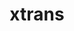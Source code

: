 ---
title: "xtrans"
layout: cache
categories: [package, develop]
meta: {"compilers": ["gcc@10.5.0", "gcc@11.1.0", "gcc@11.4.0", "gcc@13.2.0", "gcc@13.3.0", "gcc@9.4.0", "intel-oneapi-compilers@2025.1.0"], "num_specs": 100, "num_specs_by_stack": {"data-vis-sdk": 17, "developer-tools-aarch64-linux-gnu": 16, "developer-tools-x86_64_v3-linux-gnu": 16, "e4s": 1, "e4s-oneapi": 19, "e4s-rocm-external": 16, "hep": 17, "ml-linux-x86_64-rocm": 1, "root": 100}, "oss": ["centos7", "rhel8", "ubuntu20.04", "ubuntu22.04", "ubuntu24.04"], "platforms": ["linux"], "stacks": ["data-vis-sdk", "developer-tools-aarch64-linux-gnu", "developer-tools-x86_64_v3-linux-gnu", "e4s", "e4s-oneapi", "e4s-rocm-external", "hep", "ml-linux-x86_64-rocm", "root"], "targets": ["aarch64", "x86_64_v3"], "versions": ["1.6.0"]}
spec_details: [{"compiler": "gcc@13.2.0", "hash": "2zdwcjmqvfiwt4y4vwndixy6eprk6w7v", "os": "ubuntu24.04", "platform": "linux", "size": "-", "stacks": ["root"], "target": "x86_64_v3", "variants": ["build_system=autotools"], "versions": ["1.6.0"]}, {"compiler": "gcc@13.3.0", "hash": "3uq7wwjfif4zgabzsvupnwshglsjphkj", "os": "rhel8", "platform": "linux", "size": "-", "stacks": ["developer-tools-aarch64-linux-gnu", "root"], "target": "aarch64", "variants": ["build_system=autotools"], "versions": ["1.6.0"]}, {"compiler": "gcc@11.4.0", "hash": "47ni5c2vp5tice2usufdkxlpwn3dmyhi", "os": "ubuntu22.04", "platform": "linux", "size": "-", "stacks": ["e4s-rocm-external", "hep", "root"], "target": "x86_64_v3", "variants": ["build_system=autotools"], "versions": ["1.6.0"]}, {"compiler": "gcc@11.1.0", "hash": "4jifa5lpghkf3kwif2ktlnc6nvymc5mq", "os": "ubuntu20.04", "platform": "linux", "size": "-", "stacks": ["data-vis-sdk", "root"], "target": "x86_64_v3", "variants": ["build_system=autotools"], "versions": ["1.6.0"]}, {"compiler": "gcc@10.5.0", "hash": "4qfeereixqvnevwfhak5tnex2zrq55he", "os": "centos7", "platform": "linux", "size": "-", "stacks": ["developer-tools-x86_64_v3-linux-gnu", "root"], "target": "x86_64_v3", "variants": ["build_system=autotools"], "versions": ["1.6.0"]}, {"compiler": "gcc@10.5.0", "hash": "4tf2xem7drbohqimui5ikon6tpem4cce", "os": "centos7", "platform": "linux", "size": "-", "stacks": ["developer-tools-x86_64_v3-linux-gnu", "root"], "target": "x86_64_v3", "variants": ["build_system=autotools"], "versions": ["1.6.0"]}, {"compiler": "gcc@13.2.0", "hash": "52nbxheofzwnlxn3whf5oile3z6mwyhj", "os": "ubuntu24.04", "platform": "linux", "size": "-", "stacks": ["root"], "target": "x86_64_v3", "variants": ["build_system=autotools"], "versions": ["1.6.0"]}, {"compiler": "gcc@10.5.0", "hash": "5ekvrramhudtvddqdylw5gn5whnqyjab", "os": "centos7", "platform": "linux", "size": "-", "stacks": ["developer-tools-x86_64_v3-linux-gnu", "root"], "target": "x86_64_v3", "variants": ["build_system=autotools"], "versions": ["1.6.0"]}, {"compiler": "gcc@13.3.0", "hash": "5iilkfn2snvruboqusqv3b4woyhnuarr", "os": "rhel8", "platform": "linux", "size": "-", "stacks": ["developer-tools-aarch64-linux-gnu", "root"], "target": "aarch64", "variants": ["build_system=autotools"], "versions": ["1.6.0"]}, {"compiler": "gcc@11.4.0", "hash": "6agiofefczlcpjnfpu667nc3p4ddnf2c", "os": "ubuntu22.04", "platform": "linux", "size": "-", "stacks": ["e4s-rocm-external", "hep", "root"], "target": "x86_64_v3", "variants": ["build_system=autotools"], "versions": ["1.6.0"]}, {"compiler": "intel-oneapi-compilers@2025.1.0", "hash": "6s76p7qlu6fhgx7d4auc5tdrtxauznrj", "os": "ubuntu22.04", "platform": "linux", "size": "-", "stacks": ["e4s-oneapi", "root"], "target": "x86_64_v3", "variants": ["build_system=autotools"], "versions": ["1.6.0"]}, {"compiler": "intel-oneapi-compilers@2025.1.0", "hash": "7g3q4uzcapgjgprhtrestx35a4vcttit", "os": "ubuntu22.04", "platform": "linux", "size": "-", "stacks": ["e4s-oneapi", "root"], "target": "x86_64_v3", "variants": ["build_system=autotools"], "versions": ["1.6.0"]}, {"compiler": "gcc@11.4.0", "hash": "a3cqxkbr62paipxxqmmbs6a3wnlarieq", "os": "ubuntu22.04", "platform": "linux", "size": "-", "stacks": ["e4s-rocm-external", "hep", "root"], "target": "x86_64_v3", "variants": ["build_system=autotools"], "versions": ["1.6.0"]}, {"compiler": "gcc@11.1.0", "hash": "aep3twfakmg4qcuqmotdauad6a6zakel", "os": "ubuntu20.04", "platform": "linux", "size": "-", "stacks": ["data-vis-sdk", "root"], "target": "x86_64_v3", "variants": ["build_system=autotools"], "versions": ["1.6.0"]}, {"compiler": "gcc@11.1.0", "hash": "agyyehhbefrxchxsteazhicjpkcuycls", "os": "ubuntu20.04", "platform": "linux", "size": "-", "stacks": ["data-vis-sdk", "root"], "target": "x86_64_v3", "variants": ["build_system=autotools"], "versions": ["1.6.0"]}, {"compiler": "gcc@13.2.0", "hash": "ahirlsytmj5o3o2yscy5tlbthvdtfn54", "os": "ubuntu24.04", "platform": "linux", "size": "-", "stacks": ["root"], "target": "x86_64_v3", "variants": ["build_system=autotools"], "versions": ["1.6.0"]}, {"compiler": "gcc@11.4.0", "hash": "bkxkaj3u6yd25nbmuklmu33hdgwyfe23", "os": "ubuntu22.04", "platform": "linux", "size": "-", "stacks": ["e4s-rocm-external", "hep", "root"], "target": "x86_64_v3", "variants": ["build_system=autotools"], "versions": ["1.6.0"]}, {"compiler": "gcc@13.3.0", "hash": "bvabobjnugtkersrasmisregf4pevrum", "os": "rhel8", "platform": "linux", "size": "-", "stacks": ["developer-tools-aarch64-linux-gnu", "root"], "target": "aarch64", "variants": ["build_system=autotools"], "versions": ["1.6.0"]}, {"compiler": "gcc@11.4.0", "hash": "bwjlcusokkh7cwgauolwsbrdrke6oysy", "os": "ubuntu22.04", "platform": "linux", "size": "-", "stacks": ["e4s", "e4s-rocm-external", "root"], "target": "x86_64_v3", "variants": ["build_system=autotools"], "versions": ["1.6.0"]}, {"compiler": "gcc@13.2.0", "hash": "c3dln7lqhi5rlo7khwpbbodv42mx4fnp", "os": "ubuntu24.04", "platform": "linux", "size": "-", "stacks": ["root"], "target": "x86_64_v3", "variants": ["build_system=autotools"], "versions": ["1.6.0"]}, {"compiler": "gcc@13.3.0", "hash": "ce2tq4upe6egz4ddrocounpftmhsb3g7", "os": "rhel8", "platform": "linux", "size": "-", "stacks": ["developer-tools-aarch64-linux-gnu", "root"], "target": "aarch64", "variants": ["build_system=autotools"], "versions": ["1.6.0"]}, {"compiler": "gcc@11.4.0", "hash": "cx7gif4m2trraj3oqboekb3lzs4nujwe", "os": "ubuntu22.04", "platform": "linux", "size": "-", "stacks": ["e4s-rocm-external", "hep", "root"], "target": "x86_64_v3", "variants": ["build_system=autotools"], "versions": ["1.6.0"]}, {"compiler": "gcc@10.5.0", "hash": "d5fchnxejdqg5ix7ticabltbh2dtkqhm", "os": "centos7", "platform": "linux", "size": "-", "stacks": ["developer-tools-x86_64_v3-linux-gnu", "root"], "target": "x86_64_v3", "variants": ["build_system=autotools"], "versions": ["1.6.0"]}, {"compiler": "gcc@11.1.0", "hash": "ducntdaiif7j7wkejxxm5a3e7kkqpvzw", "os": "ubuntu20.04", "platform": "linux", "size": "-", "stacks": ["data-vis-sdk", "root"], "target": "x86_64_v3", "variants": ["build_system=autotools"], "versions": ["1.6.0"]}, {"compiler": "gcc@11.4.0", "hash": "e3uyodrpahd7ye22xosur5rbix7o4qzh", "os": "ubuntu22.04", "platform": "linux", "size": "-", "stacks": ["e4s-rocm-external", "hep", "root"], "target": "x86_64_v3", "variants": ["build_system=autotools"], "versions": ["1.6.0"]}, {"compiler": "gcc@13.2.0", "hash": "edir2dvo6cfbbxof7cl43egcuvexxhyy", "os": "ubuntu24.04", "platform": "linux", "size": "-", "stacks": ["root"], "target": "x86_64_v3", "variants": ["build_system=autotools"], "versions": ["1.6.0"]}, {"compiler": "intel-oneapi-compilers@2025.1.0", "hash": "eibbkdcb3zzeq3gkstjp6iidsm4fcwag", "os": "ubuntu22.04", "platform": "linux", "size": "-", "stacks": ["e4s-oneapi", "root"], "target": "x86_64_v3", "variants": ["build_system=autotools"], "versions": ["1.6.0"]}, {"compiler": "gcc@13.2.0", "hash": "enbgewn6kmuwwe5pay6ll6vwu3zpv34q", "os": "ubuntu24.04", "platform": "linux", "size": "-", "stacks": ["root"], "target": "x86_64_v3", "variants": ["build_system=autotools"], "versions": ["1.6.0"]}, {"compiler": "gcc@11.1.0", "hash": "eqo47up6rnfmuprcoc4fjkrhqdk4utvf", "os": "ubuntu20.04", "platform": "linux", "size": "-", "stacks": ["data-vis-sdk", "root"], "target": "x86_64_v3", "variants": ["build_system=autotools"], "versions": ["1.6.0"]}, {"compiler": "intel-oneapi-compilers@2025.1.0", "hash": "exepu5ajm4hvm5hsfsyix6jl4touy2qo", "os": "ubuntu22.04", "platform": "linux", "size": "-", "stacks": ["e4s-oneapi", "root"], "target": "x86_64_v3", "variants": ["build_system=autotools"], "versions": ["1.6.0"]}, {"compiler": "intel-oneapi-compilers@2025.1.0", "hash": "flck6bveaoqsbkl5genfn7uuz425zwhl", "os": "ubuntu22.04", "platform": "linux", "size": "-", "stacks": ["e4s-oneapi", "root"], "target": "x86_64_v3", "variants": ["build_system=autotools"], "versions": ["1.6.0"]}, {"compiler": "intel-oneapi-compilers@2025.1.0", "hash": "fwpfcy4c4ct2df7rrjgfbllw7sturmwv", "os": "ubuntu22.04", "platform": "linux", "size": "-", "stacks": ["e4s-oneapi", "root"], "target": "x86_64_v3", "variants": ["build_system=autotools"], "versions": ["1.6.0"]}, {"compiler": "gcc@11.4.0", "hash": "godmusfpjlppsdzbtkwlvhoscrv4nejc", "os": "ubuntu22.04", "platform": "linux", "size": "-", "stacks": ["e4s-rocm-external", "hep", "root"], "target": "x86_64_v3", "variants": ["build_system=autotools"], "versions": ["1.6.0"]}, {"compiler": "gcc@11.1.0", "hash": "gxh33c6cu242mcqzrysi26hwhgcmkzdj", "os": "ubuntu20.04", "platform": "linux", "size": "-", "stacks": ["data-vis-sdk", "root"], "target": "x86_64_v3", "variants": ["build_system=autotools"], "versions": ["1.6.0"]}, {"compiler": "gcc@11.1.0", "hash": "gzw7ewcmgaxwpldnhioifagzxccvtkte", "os": "ubuntu20.04", "platform": "linux", "size": "-", "stacks": ["data-vis-sdk", "root"], "target": "x86_64_v3", "variants": ["build_system=autotools"], "versions": ["1.6.0"]}, {"compiler": "gcc@10.5.0", "hash": "hd23koqu5kxzciu653dndvdmteynpq5i", "os": "centos7", "platform": "linux", "size": "-", "stacks": ["developer-tools-x86_64_v3-linux-gnu", "root"], "target": "x86_64_v3", "variants": ["build_system=autotools"], "versions": ["1.6.0"]}, {"compiler": "gcc@10.5.0", "hash": "hl6uymsb4lihj5qs4nidje37olqdlowv", "os": "centos7", "platform": "linux", "size": "-", "stacks": ["developer-tools-x86_64_v3-linux-gnu", "root"], "target": "x86_64_v3", "variants": ["build_system=autotools"], "versions": ["1.6.0"]}, {"compiler": "gcc@13.2.0", "hash": "hteb5zjhtbvfwyogarmkgmwbsw35omgh", "os": "ubuntu24.04", "platform": "linux", "size": "-", "stacks": ["root"], "target": "x86_64_v3", "variants": ["build_system=autotools"], "versions": ["1.6.0"]}, {"compiler": "gcc@11.4.0", "hash": "iaqjb33l4ufczz2kgpeqwu75g3hl2zq7", "os": "ubuntu22.04", "platform": "linux", "size": "-", "stacks": ["e4s-rocm-external", "hep", "root"], "target": "x86_64_v3", "variants": ["build_system=autotools"], "versions": ["1.6.0"]}, {"compiler": "gcc@13.3.0", "hash": "igpgbkcv4e37yx5hcrz75shriee77h3j", "os": "rhel8", "platform": "linux", "size": "-", "stacks": ["developer-tools-aarch64-linux-gnu", "root"], "target": "aarch64", "variants": ["build_system=autotools"], "versions": ["1.6.0"]}, {"compiler": "intel-oneapi-compilers@2025.1.0", "hash": "ikry3y7cahtwcrj552cd4o6aifm4lfig", "os": "ubuntu22.04", "platform": "linux", "size": "-", "stacks": ["e4s-oneapi", "root"], "target": "x86_64_v3", "variants": ["build_system=autotools"], "versions": ["1.6.0"]}, {"compiler": "gcc@10.5.0", "hash": "il5qtxo3m2bwa3dmqgsjj6c6tcnvmwc2", "os": "centos7", "platform": "linux", "size": "-", "stacks": ["developer-tools-x86_64_v3-linux-gnu", "root"], "target": "x86_64_v3", "variants": ["build_system=autotools"], "versions": ["1.6.0"]}, {"compiler": "intel-oneapi-compilers@2025.1.0", "hash": "ium4fygxnzucxcep5pwcy43db4bxvp7o", "os": "ubuntu22.04", "platform": "linux", "size": "-", "stacks": ["e4s-oneapi", "root"], "target": "x86_64_v3", "variants": ["build_system=autotools"], "versions": ["1.6.0"]}, {"compiler": "gcc@10.5.0", "hash": "j2ibxrn7edukcojrnrxachds5ukexazm", "os": "centos7", "platform": "linux", "size": "-", "stacks": ["developer-tools-x86_64_v3-linux-gnu", "root"], "target": "x86_64_v3", "variants": ["build_system=autotools"], "versions": ["1.6.0"]}, {"compiler": "gcc@10.5.0", "hash": "jgqyii6vulganx7tu7sej5otf6ofzuhe", "os": "centos7", "platform": "linux", "size": "-", "stacks": ["developer-tools-x86_64_v3-linux-gnu", "root"], "target": "x86_64_v3", "variants": ["build_system=autotools"], "versions": ["1.6.0"]}, {"compiler": "intel-oneapi-compilers@2025.1.0", "hash": "jwaikrqcjfjzppqlewismuckbo7ovuwm", "os": "ubuntu22.04", "platform": "linux", "size": "-", "stacks": ["e4s-oneapi", "root"], "target": "x86_64_v3", "variants": ["build_system=autotools"], "versions": ["1.6.0"]}, {"compiler": "intel-oneapi-compilers@2025.1.0", "hash": "ka2sa4q2n6ldoc5geutj2nvzuvu5shix", "os": "ubuntu22.04", "platform": "linux", "size": "-", "stacks": ["e4s-oneapi", "root"], "target": "x86_64_v3", "variants": ["build_system=autotools"], "versions": ["1.6.0"]}, {"compiler": "gcc@11.4.0", "hash": "kffftocqez5uba4igebahxk67a6gl4lb", "os": "ubuntu22.04", "platform": "linux", "size": "-", "stacks": ["e4s-rocm-external", "hep", "root"], "target": "x86_64_v3", "variants": ["build_system=autotools"], "versions": ["1.6.0"]}, {"compiler": "gcc@10.5.0", "hash": "kkvnkvrd6c6aq535xagk7b2cmjhrlyru", "os": "centos7", "platform": "linux", "size": "-", "stacks": ["developer-tools-x86_64_v3-linux-gnu", "root"], "target": "x86_64_v3", "variants": ["build_system=autotools"], "versions": ["1.6.0"]}, {"compiler": "gcc@11.1.0", "hash": "lii5ifuikdlc2kwytwrcrprkh5nmyqnb", "os": "ubuntu20.04", "platform": "linux", "size": "-", "stacks": ["data-vis-sdk", "root"], "target": "x86_64_v3", "variants": ["build_system=autotools"], "versions": ["1.6.0"]}, {"compiler": "gcc@11.4.0", "hash": "llzowlaelmvkqseekdruo2z7bvfiqvus", "os": "ubuntu22.04", "platform": "linux", "size": "-", "stacks": ["e4s-rocm-external", "hep", "root"], "target": "x86_64_v3", "variants": ["build_system=autotools"], "versions": ["1.6.0"]}, {"compiler": "gcc@13.2.0", "hash": "lo6joef2eszo22hpfu4b7rx2eftoarch", "os": "ubuntu24.04", "platform": "linux", "size": "-", "stacks": ["root"], "target": "x86_64_v3", "variants": ["build_system=autotools"], "versions": ["1.6.0"]}, {"compiler": "intel-oneapi-compilers@2025.1.0", "hash": "lx7wax4khu2a232rf7zlqmjczcwmgj2n", "os": "ubuntu22.04", "platform": "linux", "size": "-", "stacks": ["e4s-oneapi", "root"], "target": "x86_64_v3", "variants": ["build_system=autotools"], "versions": ["1.6.0"]}, {"compiler": "gcc@11.1.0", "hash": "lzd362fvsnnjrx6eccicfhvcjqhn7iiz", "os": "ubuntu20.04", "platform": "linux", "size": "-", "stacks": ["data-vis-sdk", "root"], "target": "x86_64_v3", "variants": ["build_system=autotools"], "versions": ["1.6.0"]}, {"compiler": "gcc@13.2.0", "hash": "mam6gqxpzejocolax2jgwzylq2wrc4kb", "os": "ubuntu24.04", "platform": "linux", "size": "-", "stacks": ["root"], "target": "x86_64_v3", "variants": ["build_system=autotools"], "versions": ["1.6.0"]}, {"compiler": "intel-oneapi-compilers@2025.1.0", "hash": "mtsnekv5qoj5t2dvdh3tfjeipqlltlz6", "os": "ubuntu22.04", "platform": "linux", "size": "-", "stacks": ["e4s-oneapi", "root"], "target": "x86_64_v3", "variants": ["build_system=autotools"], "versions": ["1.6.0"]}, {"compiler": "gcc@10.5.0", "hash": "n2c27lnk2cgbvsdxfs7v4pucxbs3adyx", "os": "centos7", "platform": "linux", "size": "-", "stacks": ["developer-tools-x86_64_v3-linux-gnu", "root"], "target": "x86_64_v3", "variants": ["build_system=autotools"], "versions": ["1.6.0"]}, {"compiler": "intel-oneapi-compilers@2025.1.0", "hash": "n6rf4bzr6s3w3o2ffp7r43k25d4ychor", "os": "ubuntu22.04", "platform": "linux", "size": "-", "stacks": ["e4s-oneapi", "root"], "target": "x86_64_v3", "variants": ["build_system=autotools"], "versions": ["1.6.0"]}, {"compiler": "gcc@13.2.0", "hash": "njqlxf5nddensyyaziissxw7i5bpscqf", "os": "ubuntu24.04", "platform": "linux", "size": "-", "stacks": ["hep", "ml-linux-x86_64-rocm", "root"], "target": "x86_64_v3", "variants": ["build_system=autotools"], "versions": ["1.6.0"]}, {"compiler": "gcc@13.3.0", "hash": "npjeb4radvuq4pqnlo5frwkkdyldn47s", "os": "rhel8", "platform": "linux", "size": "-", "stacks": ["developer-tools-aarch64-linux-gnu", "root"], "target": "aarch64", "variants": ["build_system=autotools"], "versions": ["1.6.0"]}, {"compiler": "intel-oneapi-compilers@2025.1.0", "hash": "nwj63inbu66bnagkq3ses7lfvehv2fxi", "os": "ubuntu22.04", "platform": "linux", "size": "-", "stacks": ["e4s-oneapi", "root"], "target": "x86_64_v3", "variants": ["build_system=autotools"], "versions": ["1.6.0"]}, {"compiler": "gcc@10.5.0", "hash": "nwpjclvshwqfmt2p7wkceyrt7hlwb5gz", "os": "centos7", "platform": "linux", "size": "-", "stacks": ["developer-tools-x86_64_v3-linux-gnu", "root"], "target": "x86_64_v3", "variants": ["build_system=autotools"], "versions": ["1.6.0"]}, {"compiler": "gcc@13.2.0", "hash": "nzgxnaohxfs6mhgv2pkzfbdodefrqvic", "os": "ubuntu24.04", "platform": "linux", "size": "-", "stacks": ["root"], "target": "x86_64_v3", "variants": ["build_system=autotools"], "versions": ["1.6.0"]}, {"compiler": "gcc@11.1.0", "hash": "o5artw2ha7wkxk4lvylfzdbtdyxi3nyj", "os": "ubuntu20.04", "platform": "linux", "size": "-", "stacks": ["data-vis-sdk", "root"], "target": "x86_64_v3", "variants": ["build_system=autotools"], "versions": ["1.6.0"]}, {"compiler": "gcc@11.4.0", "hash": "obqq2nshopeywyi4ztle6iwbdoeuheb6", "os": "ubuntu22.04", "platform": "linux", "size": "-", "stacks": ["e4s-rocm-external", "hep", "root"], "target": "x86_64_v3", "variants": ["build_system=autotools"], "versions": ["1.6.0"]}, {"compiler": "gcc@11.4.0", "hash": "oijkkysvcvu4kt5z2rbbywk2voucmakm", "os": "ubuntu22.04", "platform": "linux", "size": "-", "stacks": ["e4s-rocm-external", "hep", "root"], "target": "x86_64_v3", "variants": ["build_system=autotools"], "versions": ["1.6.0"]}, {"compiler": "intel-oneapi-compilers@2025.1.0", "hash": "oiopfuj7ri3iqbgq2dgrqjwh5h7zeeck", "os": "ubuntu22.04", "platform": "linux", "size": "-", "stacks": ["e4s-oneapi", "root"], "target": "x86_64_v3", "variants": ["build_system=autotools"], "versions": ["1.6.0"]}, {"compiler": "gcc@9.4.0", "hash": "pmnqeo2rhxhm2hw4uiqisjwc46l3co56", "os": "ubuntu20.04", "platform": "linux", "size": "-", "stacks": ["data-vis-sdk", "root"], "target": "x86_64_v3", "variants": ["build_system=autotools"], "versions": ["1.6.0"]}, {"compiler": "intel-oneapi-compilers@2025.1.0", "hash": "pubnfx6a2xzke6skzedqxuo7vdn3i2v2", "os": "ubuntu22.04", "platform": "linux", "size": "-", "stacks": ["e4s-oneapi", "root"], "target": "x86_64_v3", "variants": ["build_system=autotools"], "versions": ["1.6.0"]}, {"compiler": "gcc@13.3.0", "hash": "qouqhelnhtr2mkzhs6gljaosmws3caup", "os": "rhel8", "platform": "linux", "size": "-", "stacks": ["developer-tools-aarch64-linux-gnu", "root"], "target": "aarch64", "variants": ["build_system=autotools"], "versions": ["1.6.0"]}, {"compiler": "gcc@11.4.0", "hash": "rf6t6tvt6czwk44vzqj5ztsfttxvxf23", "os": "ubuntu22.04", "platform": "linux", "size": "-", "stacks": ["e4s-rocm-external", "hep", "root"], "target": "x86_64_v3", "variants": ["build_system=autotools"], "versions": ["1.6.0"]}, {"compiler": "gcc@13.3.0", "hash": "rmpski65zvzibipia2vp7ug2lfgihld4", "os": "rhel8", "platform": "linux", "size": "-", "stacks": ["developer-tools-aarch64-linux-gnu", "root"], "target": "aarch64", "variants": ["build_system=autotools"], "versions": ["1.6.0"]}, {"compiler": "gcc@13.3.0", "hash": "se7wo44frfuvpnlblf6zmq4vcitqmz2q", "os": "rhel8", "platform": "linux", "size": "-", "stacks": ["developer-tools-aarch64-linux-gnu", "root"], "target": "aarch64", "variants": ["build_system=autotools"], "versions": ["1.6.0"]}, {"compiler": "intel-oneapi-compilers@2025.1.0", "hash": "smsi4ywkkm3qepjcirbzxgzjqojhyxdb", "os": "ubuntu22.04", "platform": "linux", "size": "-", "stacks": ["e4s-oneapi", "root"], "target": "x86_64_v3", "variants": ["build_system=autotools"], "versions": ["1.6.0"]}, {"compiler": "gcc@10.5.0", "hash": "smx4hefncer5yjnhjxb4wq567ne24c4o", "os": "centos7", "platform": "linux", "size": "-", "stacks": ["developer-tools-x86_64_v3-linux-gnu", "root"], "target": "x86_64_v3", "variants": ["build_system=autotools"], "versions": ["1.6.0"]}, {"compiler": "gcc@11.4.0", "hash": "squ4frsttnaimzm56ce4cxqjyfz22dpd", "os": "ubuntu22.04", "platform": "linux", "size": "-", "stacks": ["e4s-rocm-external", "hep", "root"], "target": "x86_64_v3", "variants": ["build_system=autotools"], "versions": ["1.6.0"]}, {"compiler": "gcc@11.1.0", "hash": "tc3i3zo7y7tjdxmvciucmzkjqpbteidh", "os": "ubuntu20.04", "platform": "linux", "size": "-", "stacks": ["data-vis-sdk", "root"], "target": "x86_64_v3", "variants": ["build_system=autotools"], "versions": ["1.6.0"]}, {"compiler": "gcc@13.2.0", "hash": "tn53dud322xrjenqjnlyhneoonu45sd2", "os": "ubuntu24.04", "platform": "linux", "size": "-", "stacks": ["root"], "target": "x86_64_v3", "variants": ["build_system=autotools"], "versions": ["1.6.0"]}, {"compiler": "gcc@10.5.0", "hash": "tw2tq3mfgx7lx5dieuzeencc734hncon", "os": "centos7", "platform": "linux", "size": "-", "stacks": ["developer-tools-x86_64_v3-linux-gnu", "root"], "target": "x86_64_v3", "variants": ["build_system=autotools"], "versions": ["1.6.0"]}, {"compiler": "gcc@13.3.0", "hash": "ubxdpbjaukts5ia54lrvh44jkpucotmp", "os": "rhel8", "platform": "linux", "size": "-", "stacks": ["developer-tools-aarch64-linux-gnu", "root"], "target": "aarch64", "variants": ["build_system=autotools"], "versions": ["1.6.0"]}, {"compiler": "gcc@11.1.0", "hash": "ud6qsipbtobya26yooupyc3emnosnlh6", "os": "ubuntu20.04", "platform": "linux", "size": "-", "stacks": ["data-vis-sdk", "root"], "target": "x86_64_v3", "variants": ["build_system=autotools"], "versions": ["1.6.0"]}, {"compiler": "intel-oneapi-compilers@2025.1.0", "hash": "uibheqbnqrthitqt64abqtbsufsyg2w5", "os": "ubuntu22.04", "platform": "linux", "size": "-", "stacks": ["e4s-oneapi", "root"], "target": "x86_64_v3", "variants": ["build_system=autotools"], "versions": ["1.6.0"]}, {"compiler": "intel-oneapi-compilers@2025.1.0", "hash": "upuq2hkkwumey3zhmhe3q6hxntq3bnnc", "os": "ubuntu22.04", "platform": "linux", "size": "-", "stacks": ["e4s-oneapi", "root"], "target": "x86_64_v3", "variants": ["build_system=autotools"], "versions": ["1.6.0"]}, {"compiler": "gcc@11.1.0", "hash": "uydrnfwzqy2o7hzlkwhyfdyya6cn6c3z", "os": "ubuntu20.04", "platform": "linux", "size": "-", "stacks": ["data-vis-sdk", "root"], "target": "x86_64_v3", "variants": ["build_system=autotools"], "versions": ["1.6.0"]}, {"compiler": "gcc@10.5.0", "hash": "vcbf4lns7pp3p65g4bzhdkbdeblne3st", "os": "centos7", "platform": "linux", "size": "-", "stacks": ["developer-tools-x86_64_v3-linux-gnu", "root"], "target": "x86_64_v3", "variants": ["build_system=autotools"], "versions": ["1.6.0"]}, {"compiler": "gcc@10.5.0", "hash": "vh5cqs5lxsadmkvpezdy2cgtg7los5sp", "os": "centos7", "platform": "linux", "size": "-", "stacks": ["developer-tools-x86_64_v3-linux-gnu", "root"], "target": "x86_64_v3", "variants": ["build_system=autotools"], "versions": ["1.6.0"]}, {"compiler": "gcc@13.2.0", "hash": "wcbqdu5dle32x5iiaqsmbb6te2zdkkli", "os": "ubuntu24.04", "platform": "linux", "size": "-", "stacks": ["root"], "target": "x86_64_v3", "variants": ["build_system=autotools"], "versions": ["1.6.0"]}, {"compiler": "gcc@11.4.0", "hash": "wnhkmk273it4ckeua4atkcl3jyms43dz", "os": "ubuntu22.04", "platform": "linux", "size": "-", "stacks": ["e4s-rocm-external", "hep", "root"], "target": "x86_64_v3", "variants": ["build_system=autotools"], "versions": ["1.6.0"]}, {"compiler": "gcc@11.1.0", "hash": "wryvvii5y6plxcx6kvezsoua7ufwapzg", "os": "ubuntu20.04", "platform": "linux", "size": "-", "stacks": ["data-vis-sdk", "root"], "target": "x86_64_v3", "variants": ["build_system=autotools"], "versions": ["1.6.0"]}, {"compiler": "gcc@13.3.0", "hash": "wyihoewgkqre6h5slsvbysvwe5vvkclf", "os": "rhel8", "platform": "linux", "size": "-", "stacks": ["developer-tools-aarch64-linux-gnu", "root"], "target": "aarch64", "variants": ["build_system=autotools"], "versions": ["1.6.0"]}, {"compiler": "gcc@11.1.0", "hash": "xagfokchddauakqnfezl7m2lzv7pkgra", "os": "ubuntu20.04", "platform": "linux", "size": "-", "stacks": ["data-vis-sdk", "root"], "target": "x86_64_v3", "variants": ["build_system=autotools"], "versions": ["1.6.0"]}, {"compiler": "gcc@13.3.0", "hash": "xfxhxt2heiczuw7hjlanfgjlcljryvww", "os": "rhel8", "platform": "linux", "size": "-", "stacks": ["developer-tools-aarch64-linux-gnu", "root"], "target": "aarch64", "variants": ["build_system=autotools"], "versions": ["1.6.0"]}, {"compiler": "gcc@13.3.0", "hash": "xi2hr4zyv2egp7daumrrk5ikvchbzpy2", "os": "rhel8", "platform": "linux", "size": "-", "stacks": ["developer-tools-aarch64-linux-gnu", "root"], "target": "aarch64", "variants": ["build_system=autotools"], "versions": ["1.6.0"]}, {"compiler": "gcc@13.2.0", "hash": "xlh5bk2dxsyywhlpds5ezulrjql7c7xy", "os": "ubuntu24.04", "platform": "linux", "size": "-", "stacks": ["hep", "root"], "target": "x86_64_v3", "variants": ["build_system=autotools"], "versions": ["1.6.0"]}, {"compiler": "gcc@13.3.0", "hash": "xnj2s6pj5pwvnqgh7aydialuqfyffjkw", "os": "rhel8", "platform": "linux", "size": "-", "stacks": ["developer-tools-aarch64-linux-gnu", "root"], "target": "aarch64", "variants": ["build_system=autotools"], "versions": ["1.6.0"]}, {"compiler": "gcc@13.3.0", "hash": "yhu3v5p2gidfgdqw5gvzhqsui2x3w3ca", "os": "rhel8", "platform": "linux", "size": "-", "stacks": ["developer-tools-aarch64-linux-gnu", "root"], "target": "aarch64", "variants": ["build_system=autotools"], "versions": ["1.6.0"]}, {"compiler": "gcc@13.2.0", "hash": "zehgx3itgldhrhkqsmndjzkzfudrxmq7", "os": "ubuntu24.04", "platform": "linux", "size": "-", "stacks": ["root"], "target": "x86_64_v3", "variants": ["build_system=autotools"], "versions": ["1.6.0"]}, {"compiler": "gcc@11.1.0", "hash": "zfjrfvq6mzaiogbwtou2q3cebinxdswv", "os": "ubuntu20.04", "platform": "linux", "size": "-", "stacks": ["data-vis-sdk", "root"], "target": "x86_64_v3", "variants": ["build_system=autotools"], "versions": ["1.6.0"]}, {"compiler": "gcc@13.3.0", "hash": "ziwwzs6s7ifd3zkq3la43u6d3jqxt3jf", "os": "rhel8", "platform": "linux", "size": "-", "stacks": ["developer-tools-aarch64-linux-gnu", "root"], "target": "aarch64", "variants": ["build_system=autotools"], "versions": ["1.6.0"]}, {"compiler": "gcc@13.2.0", "hash": "zxsqpkotwhjdkefvgkerqsot6u5kd5zs", "os": "ubuntu24.04", "platform": "linux", "size": "-", "stacks": ["root"], "target": "x86_64_v3", "variants": ["build_system=autotools"], "versions": ["1.6.0"]}]
---